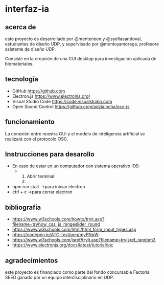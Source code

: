 # interfaz-ia

## acerca de

este proyecto es desarrollado por @menteneon y @ssofiasandoval, estudiantes de diseño UDP, y supervisado por @montoyamoraga, profesore asistente de diseño UDP.

Consiste en la creación de una GUI desktop para investigación aplicada de biomateriales. 

## tecnología

* GitHub https://github.com
* Electron.js https://www.electronjs.org/
* Visual Studio Code https://code.visualstudio.com
* Open Sound Control https://github.com/adzialocha/osc-js

## funcionamiento

La conexión entre nuestra GUI y el modelo de inteligencia artificial se realizará con el protocolo OSC.

## Instrucciones para desarollo 

* En caso de estar en un computador con sistema operativo IOS:
  * 1) Abrir terminal
    2) 
* npm run start ->para iniciar electron 
* ctrl + c ->para cerrar electron


## bibliografía

*   https://www.w3schools.com/howto/tryit.asp?filename=tryhow_css_js_rangeslider_round
*   https://www.w3schools.com/html/html_form_input_types.asp
*   https://codepen.io/ATC-test/pen/myPNqW
*   https://www.w3schools.com/jsref/tryit.asp?filename=tryjsref_random3
*   https://www.electronjs.org/docs/latest/tutorial/ipc

## agradecimientos

este proyecto es financiado como parte del fondo concursable Factoría SEED ganado por un equipo interdisciplinario en UDP.
